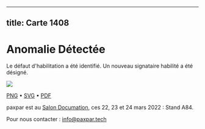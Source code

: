 
---
title: Carte 1408
---

# Anomalie Détectée

Le défaut d'habilitation a été identifié. Un nouveau signataire habilité a été désigné.


![](https://media.paxpar.tech/ludi/card_1408_recto.png)

[PNG](https://media.paxpar.tech/ludi/card_1408_recto.png) • [SVG](https://media.paxpar.tech/ludi/card_1408_recto.svg) • [PDF](https://media.paxpar.tech/ludi/card_1408_recto.pdf)

paxpar est au [Salon Documation](https://www.documation.fr/info_societe/527/paxpartech.html), ces 22, 23 et 24 mars 2022 : Stand A84.

Pour nous contacter : info@paxpar.tech


